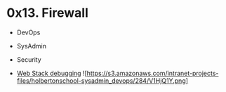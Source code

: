 # 0x13. Firewall

- DevOps
- SysAdmin
- Security

- [Web Stack debugging](https://intranet.alxswe.com/concepts/68)
![https://s3.amazonaws.com/intranet-projects-files/holbertonschool-sysadmin_devops/284/V1HjQ1Y.png]

